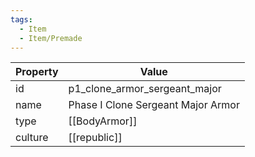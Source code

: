 ```yaml
---
tags:
  - Item
  - Item/Premade
---
```


| Property | Value                              |
| -------- | ---------------------------------- |
| id       | p1_clone_armor_sergeant_major      |
| name     | Phase I Clone Sergeant Major Armor |
| type     | [[BodyArmor]]                      |
| culture  | [[republic]]              |


